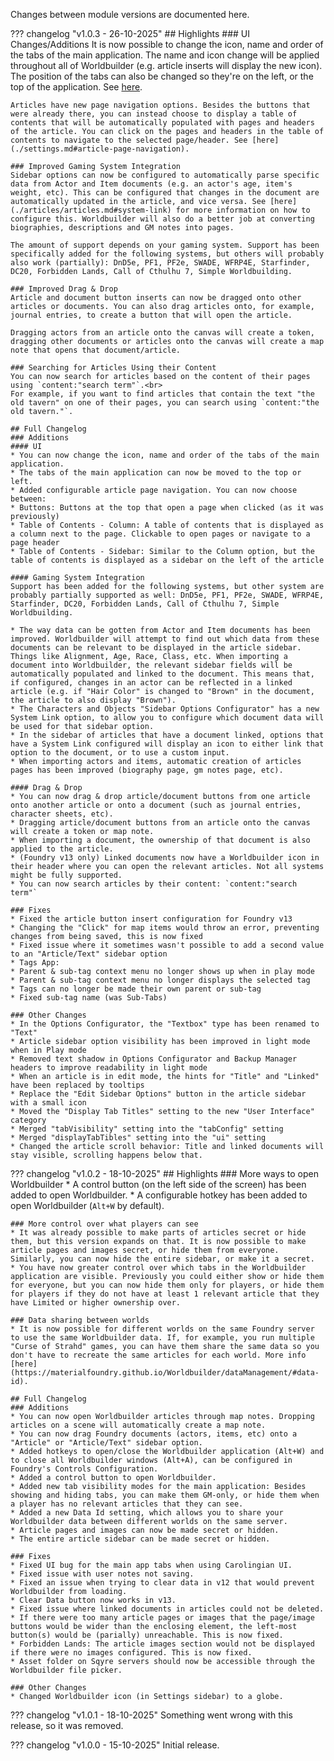 Changes between module versions are documented here.<br>

??? changelog "v1.0.3 - 26-10-2025"
    ## Highlights
    ### UI Changes/Additions
    It is now possible to change the icon, name and order of the tabs of the main application. The name and icon change will be applied throughout all of Worldbuilder (e.g. article inserts will display the new icon). The position of the tabs can also be changed so they're on the left, or the top of the application. See [here](./settings.md#tab-configuration).

    Articles have new page navigation options. Besides the buttons that were already there, you can instead choose to display a table of contents that will be automatically populated with pages and headers of the article. You can click on the pages and headers in the table of contents to navigate to the selected page/header. See [here](./settings.md#article-page-navigation).

    ### Improved Gaming System Integration
    Sidebar options can now be configured to automatically parse specific data from Actor and Item documents (e.g. an actor's age, item's weight, etc). This can be configured that changes in the document are automatically updated in the article, and vice versa. See [here](./articles/articles.md#system-link) for more information on how to configure this. Worldbuilder will also do a better job at converting biographies, descriptions and GM notes into pages. 

    The amount of support depends on your gaming system. Support has been specifically added for the following systems, but others will probably also work (partially): DnD5e, PF1, PF2e, SWADE, WFRP4E, Starfinder, DC20, Forbidden Lands, Call of Cthulhu 7, Simple Worldbuilding.

    ### Improved Drag & Drop
    Article and document button inserts can now be dragged onto other articles or documents. You can also drag articles onto, for example, journal entries, to create a button that will open the article.

    Dragging actors from an article onto the canvas will create a token, dragging other documents or articles onto the canvas will create a map note that opens that document/article.

    ### Searching for Articles Using their Content
    You can now search for articles based on the content of their pages using `content:"search term"`.<br>
    For example, if you want to find articles that contain the text "the old tavern" on one of their pages, you can search using `content:"the old tavern."`.

    ## Full Changelog
    ### Additions
    #### UI
    * You can now change the icon, name and order of the tabs of the main application.
    * The tabs of the main application can now be moved to the top or left.
    * Added configurable article page navigation. You can now choose between:
    * Buttons: Buttons at the top that open a page when clicked (as it was previously)
    * Table of Contents - Column: A table of contents that is displayed as a column next to the page. Clickable to open pages or navigate to a page header
    * Table of Contents - Sidebar: Similar to the Column option, but the table of contents is displayed as a sidebar on the left of the article

    #### Gaming System Integration
    Support has been added for the following systems, but other system are probably partially supported as well: DnD5e, PF1, PF2e, SWADE, WFRP4E, Starfinder, DC20, Forbidden Lands, Call of Cthulhu 7, Simple Worldbuilding.

    * The way data can be gotten from Actor and Item documents has been improved. Worldbuilder will attempt to find out which data from these documents can be relevant to be displayed in the article sidebar. Things like Alignment, Age, Race, Class, etc. When importing a document into Worldbuilder, the relevant sidebar fields will be automatically populated and linked to the document. This means that, if configured, changes in an actor can be reflected in a linked article (e.g. if "Hair Color" is changed to "Brown" in the document, the article to also display "Brown").
    * The Characters and Objects "Sidebar Options Configurator" has a new System Link option, to allow you to configure which document data will be used for that sidebar option.
    * In the sidebar of articles that have a document linked, options that have a System Link configured will display an icon to either link that option to the document, or to use a custom input.
    * When importing actors and items, automatic creation of articles pages has been improved (biography page, gm notes page, etc).

    #### Drag & Drop
    * You can now drag & drop article/document buttons from one article onto another article or onto a document (such as journal entries, character sheets, etc).
    * Dragging article/document buttons from an article onto the canvas will create a token or map note.
    * When importing a document, the ownership of that document is also applied to the article.
    * (Foundry v13 only) Linked documents now have a Worldbuilder icon in their header where you can open the relevant articles. Not all systems might be fully supported.
    * You can now search articles by their content: `content:"search term"`

    ### Fixes
    * Fixed the article button insert configuration for Foundry v13
    * Changing the "Click" for map items would throw an error, preventing changes from being saved, this is now fixed
    * Fixed issue where it sometimes wasn't possible to add a second value to an "Article/Text" sidebar option
    * Tags App: 
    * Parent & sub-tag context menu no longer shows up when in play mode
    * Parent & sub-tag context menu no longer displays the selected tag
    * Tags can no longer be made their own parent or sub-tag
    * Fixed sub-tag name (was Sub-Tabs)

    ### Other Changes
    * In the Options Configurator, the "Textbox" type has been renamed to "Text"
    * Article sidebar option visibility has been improved in light mode when in Play mode
    * Removed text shadow in Options Configurator and Backup Manager headers to improve readability in light mode
    * When an article is in edit mode, the hints for "Title" and "Linked" have been replaced by tooltips
    * Replace the "Edit Sidebar Options" button in the article sidebar with a small icon
    * Moved the "Display Tab Titles" setting to the new "User Interface" category
    * Merged "tabVisibility" setting into the "tabConfig" setting
    * Merged "displayTabTibles" setting into the "ui" setting
    * Changed the article scroll behavior: Title and linked documents will stay visible, scrolling happens below that.

??? changelog "v1.0.2 - 18-10-2025"
    ## Highlights
    ### More ways to open Worldbuilder
    * A control button (on the left side of the screen) has been added to open Worldbuilder.
    * A configurable hotkey has been added to open Worldbuilder (`Alt+W` by default).

    ### More control over what players can see
    * It was already possible to make parts of articles secret or hide them, but this version expands on that. It is now possible to make article pages and images secret, or hide them from everyone. Similarly, you can now hide the entire sidebar, or make it a secret.
    * You have now greater control over which tabs in the Worldbuilder application are visible. Previously you could either show or hide them for everyone, but you can now hide them only for players, or hide them for players if they do not have at least 1 relevant article that they have Limited or higher ownership over.

    ### Data sharing between worlds
    * It is now possible for different worlds on the same Foundry server to use the same Worldbuilder data. If, for example, you run multiple "Curse of Strahd" games, you can have them share the same data so you don't have to recreate the same articles for each world. More info [here](https://materialfoundry.github.io/Worldbuilder/dataManagement/#data-id).

    ## Full Changelog
    ### Additions
    * You can now open Worldbuilder articles through map notes. Dropping articles on a scene will automatically create a map note.
    * You can now drag Foundry documents (actors, items, etc) onto a "Article" or "Article/Text" sidebar option.
    * Added hotkeys to open/close the Worldbuilder application (Alt+W) and to close all Worldbuilder windows (Alt+A), can be configured in Foundry's Controls Configuration.
    * Added a control button to open Worldbuilder.
    * Added new tab visibility modes for the main application: Besides showing and hiding tabs, you can make them GM-only, or hide them when a player has no relevant articles that they can see.
    * Added a new Data Id setting, which allows you to share your Worldbuilder data between different worlds on the same server.
    * Article pages and images can now be made secret or hidden.
    * The entire article sidebar can be made secret or hidden.

    ### Fixes
    * Fixed UI bug for the main app tabs when using Carolingian UI.
    * Fixed issue with user notes not saving.
    * Fixed an issue when trying to clear data in v12 that would prevent Worldbuilder from loading.
    * Clear Data button now works in v13.
    * Fixed issue where linked documents in articles could not be deleted.
    * If there were too many article pages or images that the page/image buttons would be wider than the enclosing element, the left-most button(s) would be (parially) unreachable. This is now fixed.
    * Forbidden Lands: The article images section would not be displayed if there were no images configured. This is now fixed.
    * Asset folder on Sqyre servers should now be accessible through the Worldbuilder file picker.

    ### Other Changes
    * Changed Worldbuilder icon (in Settings sidebar) to a globe.

??? changelog "v1.0.1 - 18-10-2025"
    Something went wrong with this release, so it was removed.

??? changelog "v1.0.0 - 15-10-2025"
    Initial release.
    